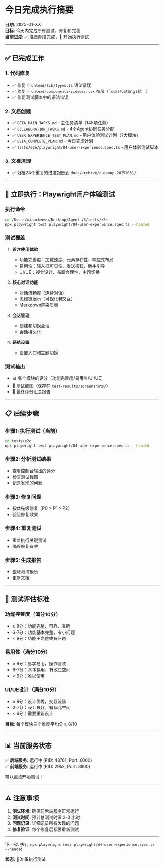 # 今日完成执行摘要

**日期**: 2025-01-XX  
**目标**: 今天内完成所有测试、修复和完善  
**当前进度**: ✅ 准备阶段完成，🚀 开始执行测试

---

## ✅ 已完成工作

### 1. 代码修复
- ✅ 修复 `frontend/lib/types.ts` 语法错误
- ✅ 修复 `frontend/components/sidebar.tsx` 布局（Tools/Settings统一）
- ✅ 修复测试脚本中的语法错误

### 2. 文档创建
- ✅ `BETA_MAIN_TASKS.md` - 主任务清单（145项任务）
- ✅ `COLLABORATION_TASKS.md` - 4个Agent协同任务分配
- ✅ `USER_EXPERIENCE_TEST_PLAN.md` - 用户体验测试计划（7大模块）
- ✅ `BETA_COMPLETE_PLAN.md` - 今日完成计划
- ✅ `tests/e2e/playwright/04-user-experience.spec.ts` - 用户体验测试脚本

### 3. 文档清理
- ✅ 归档24个重复的进度报告到 `docs/archive/cleanup-20251031/`

---

## 🚀 立即执行：Playwright用户体验测试

### 执行命令

```bash
cd /Users/xiaochenwu/Desktop/Agent-V3/tests/e2e
npx playwright test playwright/04-user-experience.spec.ts --headed
```

### 测试覆盖

1. **首次使用体验**
   - 功能完善度：加载速度、元素存在性、响应式布局
   - 易用性：输入框可见性、发送按钮、新手引导
   - UI/UE：视觉设计、布局合理性、主题切换

2. **核心对话功能**
   - 对话流畅度（连续对话）
   - 思维链展示（可视化和交互）
   - Markdown渲染质量

3. **会话管理**
   - 创建和切换会话
   - 会话持久化

4. **系统设置**
   - 设置入口和主题切换

### 测试输出

- 📊 每个模块的评分（功能完善度/易用性/UI/UE）
- 📸 测试截图（保存在 `test-results/screenshots/`）
- 📝 最终评分汇总报告

---

## 📋 后续步骤

### 步骤1: 执行测试（当前）
```bash
cd tests/e2e
npx playwright test playwright/04-user-experience.spec.ts --headed
```

### 步骤2: 分析测试结果
- 查看控制台输出的评分
- 检查测试截图
- 记录发现的问题

### 步骤3: 修复问题
- 按优先级修复（P0 > P1 > P2）
- 验证修复效果

### 步骤4: 重复测试
- 重新执行关键测试
- 确保修复有效

### 步骤5: 生成报告
- 整理测试报告
- 更新文档

---

## 🎯 测试评估标准

### 功能完善度（满分10分）
- ≥ 8分：功能完整、可靠、准确
- 6-7分：功能基本完整，有小问题
- < 6分：功能不完整或有问题

### 易用性（满分10分）
- ≥ 8分：易学易用，操作高效
- 6-7分：基本易用，有改进空间
- < 6分：难以使用

### UI/UE设计（满分10分）
- ≥ 8分：设计优秀，交互流畅
- 6-7分：设计良好，有优化空间
- < 6分：需要重新设计

**目标**: 每个模块三个维度平均分 ≥ 8/10

---

## 📊 当前服务状态

✅ **后端服务**: 运行中 (PID: 48761, Port: 8000)  
✅ **前端服务**: 运行中 (PID: 2952, Port: 3000)  

可以直接开始测试！

---

## ⚠️ 注意事项

1. **测试环境**: 确保前后端服务正常运行
2. **测试时间**: 预计总测试时间 2-3 小时
3. **问题记录**: 详细记录所有发现的问题
4. **修复验证**: 每个修复后都要重新测试

---

**下一步**: 执行 `npx playwright test playwright/04-user-experience.spec.ts --headed`

**状态**: 🚀 准备执行测试

